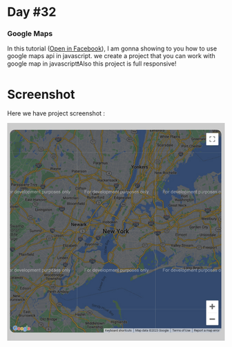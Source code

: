 # Day #32

### Google Maps
In this tutorial ([Open in Facebook](https://www.facebook.com/Kira2k7)),  I am gonna showing to you how to use google maps api in javascript. we create a project that you can work with google map in javascript❗️Also this project is full responsive!

# Screenshot
Here we have project screenshot :

![screenshot](screenshot.jpg)
